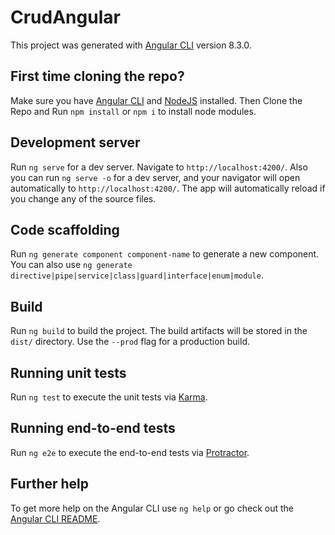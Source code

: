 # CrudAngular

This project was generated with [Angular CLI](https://github.com/angular/angular-cli) version 8.3.0.

## First time cloning the repo?

Make sure you have [Angular CLI](https://cli.angular.io/) and [NodeJS](https://nodejs.org/es/) installed.
Then Clone the Repo and Run `npm install` or `npm i` to install node modules.

## Development server

Run `ng serve` for a dev server. Navigate to `http://localhost:4200/`. Also you can run `ng serve -o` for a dev server, and your navigator will open automatically to `http://localhost:4200/`.
The app will automatically reload if you change any of the source files.

## Code scaffolding

Run `ng generate component component-name` to generate a new component. You can also use `ng generate directive|pipe|service|class|guard|interface|enum|module`.

## Build

Run `ng build` to build the project. The build artifacts will be stored in the `dist/` directory. Use the `--prod` flag for a production build.

## Running unit tests

Run `ng test` to execute the unit tests via [Karma](https://karma-runner.github.io).

## Running end-to-end tests

Run `ng e2e` to execute the end-to-end tests via [Protractor](http://www.protractortest.org/).

## Further help

To get more help on the Angular CLI use `ng help` or go check out the [Angular CLI README](https://github.com/angular/angular-cli/blob/master/README.md).
